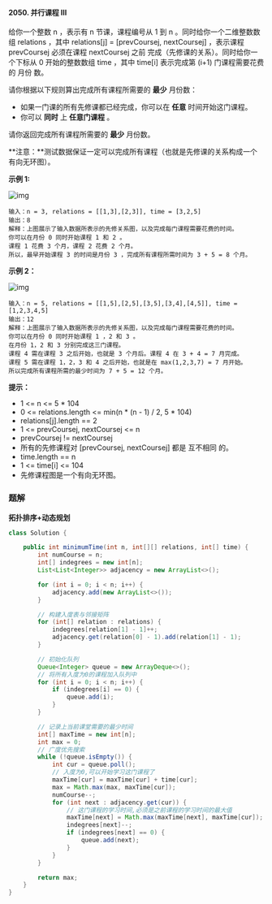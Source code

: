 #### 2050. 并行课程 III

给你一个整数 n ，表示有 n 节课，课程编号从 1 到 n 。同时给你一个二维整数数组 relations ，其中 relations[j] = [prevCoursej, nextCoursej] ，表示课程 prevCoursej 必须在课程 nextCoursej 之前 完成（先修课的关系）。同时给你一个下标从 0 开始的整数数组 time ，其中 time[i] 表示完成第 (i+1) 门课程需要花费的 月份 数。

请你根据以下规则算出完成所有课程所需要的 **最少** 月份数：

- 如果一门课的所有先修课都已经完成，你可以在 **任意** 时间开始这门课程。
- 你可以 **同时** 上 **任意门课程** 。

请你返回完成所有课程所需要的 **最少** 月份数。

**注意：**测试数据保证一定可以完成所有课程（也就是先修课的关系构成一个有向无环图）。

**示例 1:**

![img](http://gitlab.wsh-study.com/xp-study/LeeteCode/blob/master/数据结构/基础数据结构/图/images/并行课程III/1.jpg)

```shell
输入：n = 3, relations = [[1,3],[2,3]], time = [3,2,5]
输出：8
解释：上图展示了输入数据所表示的先修关系图，以及完成每门课程需要花费的时间。
你可以在月份 0 同时开始课程 1 和 2 。
课程 1 花费 3 个月，课程 2 花费 2 个月。
所以，最早开始课程 3 的时间是月份 3 ，完成所有课程所需时间为 3 + 5 = 8 个月。
```

**示例 2：**

![img](http://gitlab.wsh-study.com/xp-study/LeeteCode/blob/master/数据结构/基础数据结构/图/images/并行课程III/2.jpg)

```shell
输入：n = 5, relations = [[1,5],[2,5],[3,5],[3,4],[4,5]], time = [1,2,3,4,5]
输出：12
解释：上图展示了输入数据所表示的先修关系图，以及完成每门课程需要花费的时间。
你可以在月份 0 同时开始课程 1 ，2 和 3 。
在月份 1，2 和 3 分别完成这三门课程。
课程 4 需在课程 3 之后开始，也就是 3 个月后。课程 4 在 3 + 4 = 7 月完成。
课程 5 需在课程 1，2，3 和 4 之后开始，也就是在 max(1,2,3,7) = 7 月开始。
所以完成所有课程所需的最少时间为 7 + 5 = 12 个月。
```

**提示：**

* 1 <= n <= 5 * 104
* 0 <= relations.length <= min(n * (n - 1) / 2, 5 * 104)
* relations[j].length == 2
* 1 <= prevCoursej, nextCoursej <= n
* prevCoursej != nextCoursej
* 所有的先修课程对 [prevCoursej, nextCoursej] 都是 互不相同 的。
* time.length == n
* 1 <= time[i] <= 104
* 先修课程图是一个有向无环图。

### 题解

**拓扑排序+动态规划**

```java
class Solution {

    public int minimumTime(int n, int[][] relations, int[] time) {
        int numCourse = n;
        int[] indegrees = new int[n];
        List<List<Integer>> adjacency = new ArrayList<>();

        for (int i = 0; i < n; i++) {
            adjacency.add(new ArrayList<>());
        }

        // 构建入度表与邻接矩阵
        for (int[] relation : relations) {
            indegrees[relation[1] - 1]++;
            adjacency.get(relation[0] - 1).add(relation[1] - 1);
        }

        // 初始化队列
        Queue<Integer> queue = new ArrayDeque<>();
        // 将所有入度为0的课程加入队列中
        for (int i = 0; i < n; i++) {
            if (indegrees[i] == 0) {
                queue.add(i);
            }
        }

        // 记录上当前课堂需要的最少时间
        int[] maxTime = new int[n];
        int max = 0;
        // 广度优先搜索
        while (!queue.isEmpty()) {
            int cur = queue.poll();
            // 入度为0,可以开始学习这门课程了
            maxTime[cur] = maxTime[cur] + time[cur];
            max = Math.max(max, maxTime[cur]);
            numCourse--;
            for (int next : adjacency.get(cur)) {
                // 这门课程的学习时间,必须是之前课程的学习时间的最大值
                maxTime[next] = Math.max(maxTime[next], maxTime[cur]);
                indegrees[next]--;
                if (indegrees[next] == 0) {
                    queue.add(next);
                }
            }
        }

        return max;
    }
}
```

